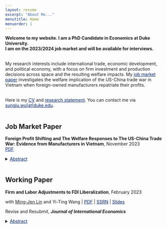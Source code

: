 ```yaml
---
layout: resume
excerpt: "About Me..."
menutitle: Home
menuorder: 1
---
```


**Welcome to my website. I am a PhD Candidate in Economics at Duke University.** <br>
**I am on the 2023/2024 job market and will be available for interviews.** <br> <br>

My research interests include international trade, economic development, and political economy, with a focus on firm investment and production decisions across space and the resulting welfare impacts. My <a href="https://sungjuwu.github.io/documents/JMP_sungjuwu.pdf" target="_blank"><span style="color:#012169"><u>job market paper</u></span></a> investigates the welfare implication of the US-China trade war in Vietnam when foreign-owned manufacturers repatriate their profits. <br> <br>

Here is my <a href="https://sungjuwu.github.io/documents/CV_sungjuwu.pdf" target="_blank"><span style="color:#012169"><u>CV</u></span></a> and <a href="https://sungjuwu.github.io/documents/research_statement_sungjuwu.pdf" target="_blank"><span style="color:#012169"><u>research statement</u></span></a>. You can contact me via <a href = "mailto: sungju.wu@duke.edu"><span style="color:#012169"><u>sungju.wu[at]duke.edu</u></span></a>. <br> <br>

## Job Market Paper
**Foreign Profit Shifting and The Welfare Responses to The US-China Trade War: Evidence from Manufacturers in Vietnam**, November 2023 <br>
<a href="https://sungjuwu.github.io/documents/JMP_sungjuwu.pdf" target="_blank"><span style="color:#012169"><u>PDF</u></span></a>
<details>
    <summary><span style="color:#012169"><u>Abstract</u></span></summary><p>This paper studies the welfare implications of the US-China trade war in Vietnam when foreign-owned manufacturers repatriate their profits. Utilizing an enterprise survey in Vietnam, I provide novel evidence that Vietnam's positive responses in input sourcing, product export, and employment in 2017-2019 are driven mainly by foreign-owned manufacturers, especially Chinese manufacturers. To further understand the welfare gains of the trade war episode, I develop and estimate a quantitative model of trade participation with foreign ownership, where foreign-owned manufacturers do not retain their profits in the host country. A foreign demand shock to Vietnam of a magnitude similar to that of the trade war raises the real expenditure in the model by 5 percent, predominantly from an increase in labor income.</p>
</details> <br>

## Working Paper
**Firm and Labor Adjustments to FDI Liberalization**, February 2023 <br>
<p>with <a href="https://economicsatntu.wixsite.com/ming-jen-lin" target="_blank">Ming-Jen Lin</a> and Yi-Ting Wang
    | <a href="https://sungjuwu.github.io/documents/CNFDI_paper.pdf" target="_blank"><span style="color:#012169"><u>PDF</u></span></a>
    | <a href="https://papers.ssrn.com/sol3/papers.cfm?abstract_id=4347657" target="_blank"><span style="color:#012169"><u>SSRN</u></span></a>
    | <a href="https://sungjuwu.github.io/documents/CNFDI_slides.pdf" target="_blank"><span style="color:#012169"><u>Slides</u></span></a> <br></p>
<p>Revise and Resubmit, <em><strong>Journal of International Economics</strong></em></p>
<details>
    <summary><span style="color:#012169"><u>Abstract</u></span></summary><p>This paper studies how liberalizing outward foreign direct investments (FDI) affects manufacturers' engagement in global production and their domestic workers' labor market outcomes. Focusing on a liberalization policy in 2001 by the government of Taiwan that allowed 122 electronic products to be produced in China, we estimate its effect on Taiwanese electronic manufacturers and their domestic workers. Employing a matched difference-in-differences strategy, we find that the manufacturers targeted by the policy were on average 16% more likely to invest in China relative to the non-targeted ones. Correspondingly, the domestic workers initially employed by the targeted manufacturers were on average more likely to change their jobs, stay employed for fewer years, and have lower wages in subsequent years relative to those employed by the non-targeted ones. The worker-level effects of the policy exhibited substantial heterogeneity across the initial wage distribution, with the top-decile workers benefiting and the other workers losing on average.</p>
</details>

